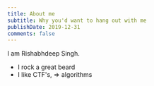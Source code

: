 ```yaml
---
title: About me
subtitle: Why you'd want to hang out with me
publishDate: 2019-12-31
comments: false
---
```


I am Rishabhdeep Singh.

- I rock a great beard
- I like CTF's, => algorithms